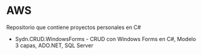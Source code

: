 # AWS
Repositorio que contiene proyectos personales en C#

* Sydn.CRUD.WindowsForms - CRUD con Windows Forms en C#, Modelo 3 capas, ADO.NET, SQL Server 
